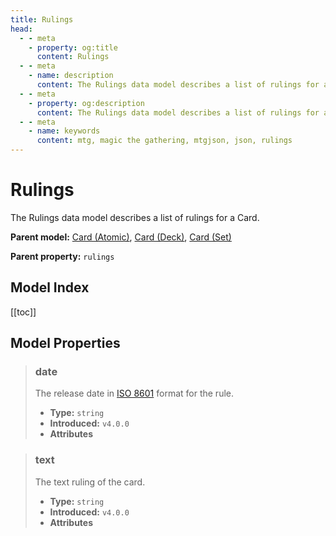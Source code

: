 ```yaml
---
title: Rulings
head:
  - - meta
    - property: og:title
      content: Rulings
  - - meta
    - name: description
      content: The Rulings data model describes a list of rulings for a Card.
  - - meta
    - property: og:description
      content: The Rulings data model describes a list of rulings for a Card.
  - - meta
    - name: keywords
      content: mtg, magic the gathering, mtgjson, json, rulings
---
```


# Rulings

The Rulings data model describes a list of rulings for a Card.

**Parent model:** [Card (Atomic)](/data-models/card-atomic/), [Card (Deck)](/data-models/card-deck/), [Card (Set)](/data-models/card-set/)  

**Parent property:** `rulings`

## Model Index

<PropertyToggler/>

[[toc]]

## Model Properties

<ModelType type="Rulings" />

> ### date
>
> The release date in [ISO 8601](https://www.iso.org/iso-8601-date-and-time-format.html) format for the rule.
>
> - **Type:** `string`
> - **Introduced:** `v4.0.0`
> - **Attributes** <i class="optional"></i>

> ### text
>
> The text ruling of the card.
>
> - **Type:** `string`
> - **Introduced:** `v4.0.0`
> - **Attributes** <i class="optional"></i>
